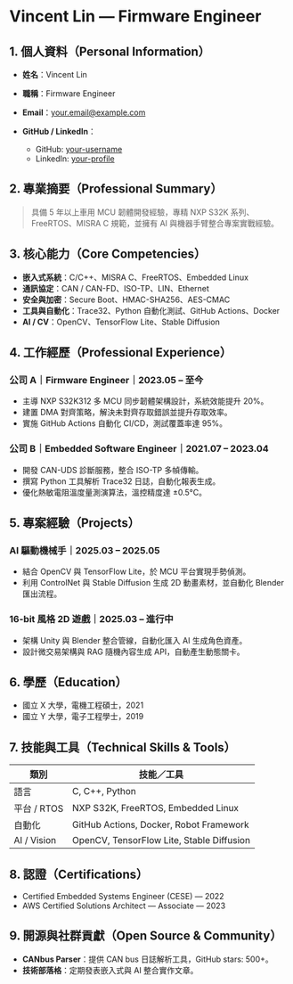 # Vincent Lin — Firmware Engineer

## 1. 個人資料（Personal Information）

* **姓名**：Vincent Lin
* **職稱**：Firmware Engineer
* **Email**：[your.email@example.com](mailto:your.email@example.com)
* **GitHub / LinkedIn**：

  * GitHub: [your-username](https://github.com/your-username)
  * LinkedIn: [your-profile](https://www.linkedin.com/in/your-profile)

## 2. 專業摘要（Professional Summary）

> 具備 5 年以上車用 MCU 韌體開發經驗，專精 NXP S32K 系列、FreeRTOS、MISRA C 規範，並擁有 AI 與機器手臂整合專案實戰經驗。

## 3. 核心能力（Core Competencies）

* **嵌入式系統**：C/C++、MISRA C、FreeRTOS、Embedded Linux
* **通訊協定**：CAN / CAN-FD、ISO-TP、LIN、Ethernet
* **安全與加密**：Secure Boot、HMAC-SHA256、AES-CMAC
* **工具與自動化**：Trace32、Python 自動化測試、GitHub Actions、Docker
* **AI / CV**：OpenCV、TensorFlow Lite、Stable Diffusion

## 4. 工作經歷（Professional Experience）

### 公司 A｜Firmware Engineer｜2023.05 – 至今

* 主導 NXP S32K312 多 MCU 同步韌體架構設計，系統效能提升 20%。
* 建置 DMA 對齊策略，解決未對齊存取錯誤並提升存取效率。
* 實施 GitHub Actions 自動化 CI/CD，測試覆蓋率達 95%。

### 公司 B｜Embedded Software Engineer｜2021.07 – 2023.04

* 開發 CAN-UDS 診斷服務，整合 ISO-TP 多幀傳輸。
* 撰寫 Python 工具解析 Trace32 日誌，自動化報表生成。
* 優化熱敏電阻溫度量測演算法，溫控精度達 ±0.5°C。

## 5. 專案經驗（Projects）

### AI 驅動機械手｜2025.03 – 2025.05

* 結合 OpenCV 與 TensorFlow Lite，於 MCU 平台實現手勢偵測。
* 利用 ControlNet 與 Stable Diffusion 生成 2D 動畫素材，並自動化 Blender 匯出流程。

### 16-bit 風格 2D 遊戲｜2025.03 – 進行中

* 架構 Unity 與 Blender 整合管線，自動化匯入 AI 生成角色資產。
* 設計微交易架構與 RAG 隨機內容生成 API，自動產生動態關卡。

## 6. 學歷（Education）

* 國立 X 大學，電機工程碩士，2021
* 國立 Y 大學，電子工程學士，2019

## 7. 技能與工具（Technical Skills & Tools）

| 類別          | 技能／工具                                     |
| ----------- | ----------------------------------------- |
| 語言          | C, C++, Python                            |
| 平台 / RTOS   | NXP S32K, FreeRTOS, Embedded Linux        |
| 自動化         | GitHub Actions, Docker, Robot Framework   |
| AI / Vision | OpenCV, TensorFlow Lite, Stable Diffusion |

## 8. 認證（Certifications）

* Certified Embedded Systems Engineer (CESE) — 2022
* AWS Certified Solutions Architect — Associate — 2023

## 9. 開源與社群貢獻（Open Source & Community）

* **CANbus Parser**：提供 CAN bus 日誌解析工具，GitHub stars: 500+。
* **技術部落格**：定期發表嵌入式與 AI 整合實作文章。
